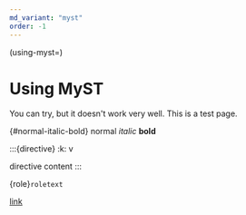 ```yaml
---
md_variant: "myst"
order: -1
---
```


(using-myst=)
# Using MyST

You can try, but it doesn't work very well. This is a test page.

{#normal-italic-bold}
normal _italic_ **bold**

:::{directive}
:k: v

directive content
:::

{role}`roletext`

[link](/index)
